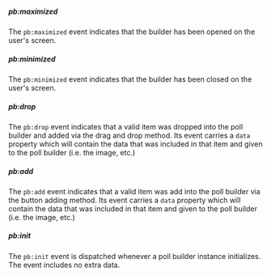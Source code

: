 
##### pb:maximized

The `pb:maximized` event indicates that the builder has been opened on the user's screen.

##### pb:minimized

The `pb:minimized` event indicates that the builder has been closed on the user's screen.

##### pb:drop

The `pb:drop` event indicates that a valid item was dropped into the poll builder and added via the drag and drop method. Its event carries a `data` property which will contain the data that was included in that item and given to the poll builder (i.e. the image, etc.)

##### pb:add

The `pb:add` event indicates that a valid item was add into the poll builder via the button adding method. Its event carries a `data` property which will contain the data that was included in that item and given to the poll builder (i.e. the image, etc.)

##### pb:init

The `pb:init` event is dispatched whenever a poll builder instance initializes. The event includes no extra data.
